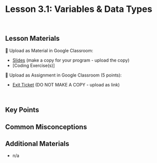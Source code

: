 # Lesson 3.1: Variables & Data Types

<br>

## Lesson Materials

📖 Upload as Material in Google Classroom:
- [Slides]() (make a copy for your program - upload the copy)
- [Coding Exercise(s)]

📝 Upload as Assignment in Google Classroom (5 points):
- [Exit Ticket](https://forms.gle/CDbWspR5KUnRSrc9A) (DO NOT MAKE A COPY - upload as link)

<br>


## Key Points




## Common Misconceptions



## Additional Materials
- n/a